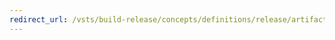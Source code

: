 ```yaml
---
redirect_url: /vsts/build-release/concepts/definitions/release/artifacts?toc=/vsts/build-release/toc.json&bc=/vsts/build-release/breadcrumb/toc.json
---
```

